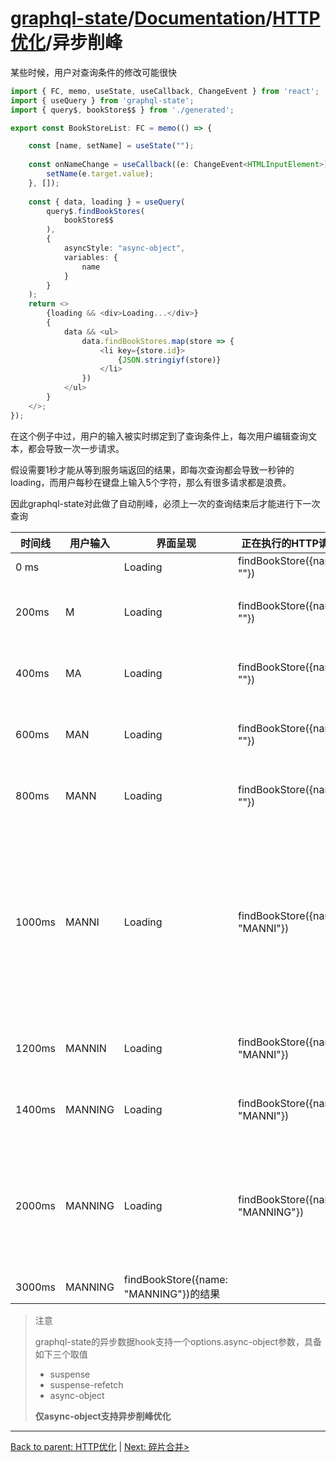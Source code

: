 # [graphql-state](https://github.com/babyfish-ct/graphql-state)/[Documentation](../README.md)/[HTTP优化](./README.md)/异步削峰

某些时候，用户对查询条件的修改可能很快

```ts
import { FC, memo, useState, useCallback, ChangeEvent } from 'react';
import { useQuery } from 'graphql-state';
import { query$, bookStore$$ } from './generated';

export const BookStoreList: FC = memo(() => {

    const [name, setName] = useState("");
    
    const onNameChange = useCallback((e: ChangeEvent<HTMLInputElement>) => {
        setName(e.target.value);
    }, []);
    
    const { data, loading } = useQuery(
        query$.findBookStores(
            bookStore$$
        ),
        { 
            asyncStyle: "async-object",
            variables: {
                name
            } 
        }
    );
    return <>
        {loading && <div>Loading...</div>}
        {
            data && <ul>
                data.findBookStores.map(store => {
                    <li key={store.id}>
                        {JSON.stringiyf(store)}
                    </li>
                })
            </ul>
        }
    </>;
});
```

在这个例子中过，用户的输入被实时绑定到了查询条件上，每次用户编辑查询文本，都会导致一次一步请求。

假设需要1秒才能从等到服务端返回的结果，即每次查询都会导致一秒钟的loading，而用户每秒在键盘上输入5个字符，那么有很多请求都是浪费。

因此graphql-state对此做了自动削峰，必须上一次的查询结束后才能进行下一次查询

| 时间线 | 用户输入           | 界面呈现 | 正在执行的HTTP请求|备注|
|-------|-------------------|--------|-----------------|---|
|0 ms   |          |Loading|findBookStore({name: ""})| |
|200ms  | M        |Loading|findBookStore({name: ""})|不执行findBookStores({name: "M"})，因为存在未返回的请求|
|400ms  | MA       |Loading|findBookStore({name: ""})|不执行findBookStores({name: "MA"})，因为存在未返回的请求|
|600ms  | MAN      |Loading|findBookStore({name: ""})|不执行findBookStores({name: "MAN"})，因为存在未返回的请求|
|800ms  | MANN     |Loading|findBookStore({name: ""})|不执行findBookStores({name: "MANN"})，因为存在未返回的请求|
|1000ms  | MANNI   |Loading|findBookStore({name: "MANNI"})|findBookStores({name: "M"})返回后，忽略findBookStores({name: "M"}), findBookStores({name: "MA"}), findBookStores({name: "MAN"}), findBookStores({name: "MANN"})直接执行findBookStores({name: "MANNI"})。因为只有最新的查询参数才有意义|
|1200ms  | MANNIN  |Loading|findBookStore({name: "MANNI"})|不执行findBookStores({name: "MANNIN"})，因为存在未返回的请求|
|1400ms  | MANNING |Loading|findBookStore({name: "MANNI"})|不执行findBookStores({name: "MANNING"})，因为存在未返回的请求|
|2000ms  | MANNING |Loading|findBookStore({name: "MANNING"})|findBookStores({name: "MANNI"})返回后，忽略findBookStores({name: "MANNIN"})，直接执行findBookStores({name: "MANNING"})。因为只有最新的查询参数才有意义|
|3000ms  | MANNING |findBookStore({name: "MANNING"})的结果|||

> 注意
> 
> graphql-state的异步数据hook支持一个options.async-object参数，具备如下三个取值
> - suspense
> - suspense-refetch
> - async-object
> 
> **仅async-object支持异步削峰优化**

-----------------

[Back to parent: HTTP优化](./README.md) | [Next: 碎片合并>](./merge-fragment.md)
